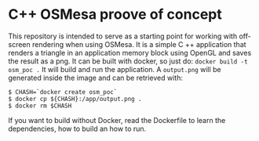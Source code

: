 # C++ OSMesa proove of concept

This repository is intended to serve as a starting point for working with off-screen rendering when using OSMesa. It is a simple C ++ application that renders a triangle in an application memory block using OpenGL and saves the result as a png.
It can be built with docker, so just do:
`docker build -t osm_poc .`
It will build and run the application. A `output.png` will be generated inside the image and can be retrieved with:
```
$ CHASH=`docker create osm_poc`
$ docker cp ${CHASH}:/app/output.png .
$ docker rm $CHASH
```
If you want to build without Docker, read the Dockerfile to learn the dependencies, how to build an how to run.
